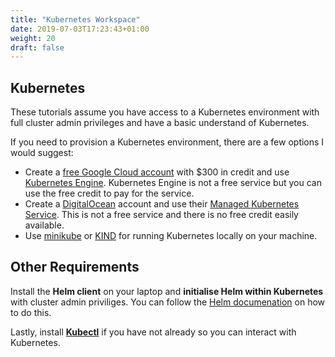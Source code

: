 ```yaml
---
title: "Kubernetes Workspace"
date: 2019-07-03T17:23:43+01:00
weight: 20
draft: false
---
```


## Kubernetes

These tutorials assume you have access to a Kubernetes environment with full cluster admin privileges and have a basic understand of Kubernetes.

If you need to provision a Kubernetes environment, there are a few options I would suggest:

* Create a [free Google Cloud account](https://cloud.google.com/free/) with $300 in credit and use [Kubernetes Engine](https://cloud.google.com/kubernetes-engine/). Kubernetes Engine is not a free service but you can use the free credit to pay for the service.
* Create a [DigitalOcean](https://digitalocean.com/) account and use their [Managed Kubernetes Service](https://www.digitalocean.com/products/kubernetes/). This is not a free service and there is no free credit easily available.
* Use [minikube](https://kubernetes.io/docs/tasks/tools/install-minikube/) or [KIND](https://github.com/kubernetes-sigs/kind) for running Kubernetes locally on your machine.

## Other Requirements

Install the **Helm client** on your laptop and **initialise Helm within Kubernetes** with cluster admin priviliges. You can follow the [Helm documenation](https://helm.sh/docs/using_helm/) on how to do this.

Lastly, install [**Kubectl**](https://kubernetes.io/docs/tasks/tools/install-kubectl/) if you have not already so you can interact with Kubernetes.
